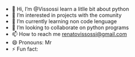 - 👋 Hi, I’m @Vissossi learn a litlle bit about python
- 👀 I’m interested in projects with the comunity
- 🌱 I’m currently learning non code lenguage 
- 💞️ I’m looking to collaborate on python programs
- 📫 How to reach me renatovissossi@gmail.com
- 😄 Pronouns: Mr
- ⚡ Fun fact: 

<!---
Vissossi/Vissossi is a ✨ special ✨ repository because its `README.md` (this file) appears on your GitHub profile.
You can click the Preview link to take a look at your changes.
--->
